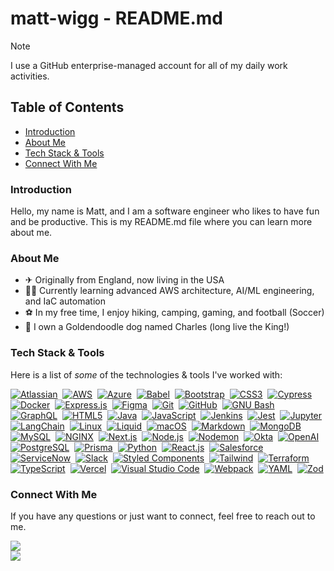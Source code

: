 # matt-wigg - README.md

> [!NOTE]
> I use a GitHub enterprise-managed account for all of my daily work activities.

## Table of Contents

- [Introduction](#introduction)
- [About Me](#about-me)
- [Tech Stack & Tools](#tech-stack--tools)
- [Connect With Me](#connect-with-me)

### Introduction

Hello, my name is Matt, and I am a software engineer who likes to have fun and be productive. This is my README.md file where you can learn more about me.  

### About Me

- ✈ Originally from England, now living in the USA
- 👨‍💻 Currently learning advanced AWS architecture, AI/ML engineering, and IaC automation
- ⚽ In my free time, I enjoy hiking, camping, gaming, and football (Soccer)
- 🐶 I own a Goldendoodle dog named Charles (long live the King!)

### Tech Stack & Tools

Here is a list of _some_ of the technologies & tools I've worked with:

[![Atlassian](https://img.shields.io/badge/-Atlassian-05122A?style=flat&logo=atlassian)](#)&nbsp;
[![AWS](https://img.shields.io/badge/-AWS-05122A?style=flat&logo=amazon-web-services&logoColor=FF9900)](#)&nbsp;
[![Azure](https://custom-icon-badges.demolab.com/badge/Azure-05122A?logo=msazure)](#)&nbsp;
[![Babel](https://img.shields.io/badge/-Babel-05122A?style=flat&logo=babel)](#)&nbsp;
[![Bootstrap](https://img.shields.io/badge/-Bootstrap-05122A?style=flat&logo=bootstrap)](#)&nbsp;
[![CSS3](https://img.shields.io/badge/-CSS3-05122A?style=flat&logo=css3)](#)&nbsp;
[![Cypress](https://img.shields.io/badge/-Cypress-05122A?style=flat&logo=cypress)](#)&nbsp;
[![Docker](https://img.shields.io/badge/-Docker-05122A?style=flat&logo=docker)](#)&nbsp;
[![Express.js](https://img.shields.io/badge/-Express.js-05122A?style=flat&logo=express)](#)&nbsp;
[![Figma](https://img.shields.io/badge/-Figma-05122A?style=flat&logo=figma)](#)&nbsp;
[![Git](https://img.shields.io/badge/-Git-05122A?style=flat&logo=git)](#)&nbsp;
[![GitHub](https://img.shields.io/badge/-GitHub%20Actions-05122A?style=flat&logo=github)](#)&nbsp;
[![GNU Bash](https://img.shields.io/badge/-Bash-05122A?style=flat&logo=gnubash)](#)&nbsp;
[![GraphQL](https://img.shields.io/badge/-GraphQL-05122A?style=flat&logo=graphql)](#)&nbsp;
[![HTML5](https://img.shields.io/badge/-HTML5-05122A?style=flat&logo=html5)](#)&nbsp;
[![Java](https://img.shields.io/badge/-Java-05122A?style=flat&logo=openjdk)](#)&nbsp;
[![JavaScript](https://img.shields.io/badge/-JavaScript-05122A?style=flat&logo=javascript)](#)&nbsp;
[![Jenkins](https://img.shields.io/badge/-Jenkins-05122A?style=flat&logo=jenkins)](#)&nbsp;
[![Jest](https://img.shields.io/badge/-Jest-05122A?style=flat&logo=jest)](#)&nbsp;
[![Jupyter](https://img.shields.io/badge/-Jupyter-05122A?style=flat&logo=jupyter)](#)&nbsp;
[![LangChain](https://img.shields.io/badge/-LangChain-05122A?style=flat&logo=langchain)](#)&nbsp;
[![Linux](https://img.shields.io/badge/-Linux-05122A?style=flat&logo=linux)](#)&nbsp;
[![Liquid](https://img.shields.io/badge/-Liquid-05122A?style=flat&logo=shopify)](#)&nbsp;
[![macOS](https://img.shields.io/badge/-macOS-05122A?style=flat&logo=apple)](#)&nbsp;
[![Markdown](https://img.shields.io/badge/-Markdown-05122A?style=flat&logo=markdown)](#)&nbsp;
[![MongoDB](https://img.shields.io/badge/-MongoDB-05122A?style=flat&logo=mongodb)](#)&nbsp;
[![MySQL](https://img.shields.io/badge/-MySQL-05122A?style=flat&logo=mysql)](#)&nbsp;
[![NGINX](https://img.shields.io/badge/-NGINX-05122A?style=flat&logo=nginx)](#)&nbsp;
[![Next.js](https://img.shields.io/badge/-Next.js-05122A?style=flat&logo=nextdotjs)](#)&nbsp;
[![Node.js](https://img.shields.io/badge/-Node.js-05122A?style=flat&logo=nodedotjs)](#)&nbsp;
[![Nodemon](https://img.shields.io/badge/-Nodemon-05122A?style=flat&logo=nodemon)](#)&nbsp;
[![Okta](https://img.shields.io/badge/-Okta-05122A?style=flat&logo=okta)](#)&nbsp;
[![OpenAI](https://img.shields.io/badge/-OpenAI-05122A?style=flat&logo=openai)](#)&nbsp;
[![PostgreSQL](https://img.shields.io/badge/-PostgreSQL-05122A?style=flat&logo=postgresql)](#)&nbsp;
[![Prisma](https://img.shields.io/badge/-Prisma-05122A?style=flat&logo=prisma)](#)&nbsp;
[![Python](https://img.shields.io/badge/-Python-05122A?style=flat&logo=python)](#)&nbsp;
[![React.js](https://img.shields.io/badge/-React.js-05122A?style=flat&logo=react)](#)&nbsp;
[![Salesforce](https://img.shields.io/badge/-Salesforce-05122A?style=flat&logo=salesforce)](#)&nbsp;
[![ServiceNow](https://img.shields.io/badge/-ServiceNow-05122A?style=flat&logo=servicenow)](#)&nbsp;
[![Slack](https://img.shields.io/badge/-Slack-05122A?style=flat&logo=slack)](#)&nbsp;
[![Styled Components](https://img.shields.io/badge/-Styled%20Components-05122A?style=flat&logo=styledcomponents)](#)&nbsp;
[![Tailwind](https://img.shields.io/badge/-Tailwind-05122A?style=flat&logo=tailwindcss)](#)&nbsp;
[![Terraform](https://img.shields.io/badge/-Terraform-05122A?style=flat&logo=terraform)](#)&nbsp;
[![TypeScript](https://img.shields.io/badge/-TypeScript-05122A?style=flat&logo=typescript)](#)&nbsp;
[![Vercel](https://img.shields.io/badge/-Vercel-05122A?style=flat&logo=vercel)](#)&nbsp;
[![Visual Studio Code](https://custom-icon-badges.demolab.com/badge/Visual%20Studio%20Code-05122A?logo=vsc)](#)&nbsp;
[![Webpack](https://img.shields.io/badge/-Webpack-05122A?style=flat&logo=webpack)](#)&nbsp;
[![YAML](https://img.shields.io/badge/-YAML-05122A?style=flat&logo=yaml&logoColor=white)](#)&nbsp;
[![Zod](https://img.shields.io/badge/-Zod-05122A?style=flat&logo=zod)](#)

### Connect With Me

If you have any questions or just want to connect, feel free to reach out to me.  

<p align="left">
<a href="https://www.mattwigg.com"><img src="https://img.shields.io/badge/Personal%3A-website-orange"/></a><br>
<a href="https://linkedin.com/in/matt-wigg"><img src="https://img.shields.io/badge/Professional%3A-linkedin-blue"/></a><br>
</p>
